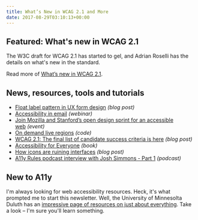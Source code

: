 ```yaml
---
title: What’s New in WCAG 2.1 and More
date: 2017-08-29T03:10:13+00:00
---
```


## Featured: What's new in WCAG 2.1

The W3C draft for WCAG 2.1 has started to gel, and Adrian Roselli has the details on what's new in the standard.

Read more of [What’s new in WCAG 2.1](http://adrianroselli.com/2017/08/whats-new-in-wcag-2-1.html).

## News, resources, tools and tutorials

- [Float label pattern in UX form design](https://uxplanet.org/float-label-pattern-in-ux-form-design-7ab5e33010ab) *(blog post)*
- [Accessibility in email](https://www.emailonacid.com/blog/article/email-marketing/accessibility-in-email-webinar-recap) *(webinar)*
- [Join Mozilla and Stanford’s open design sprint for an accessible web](https://medium.com/mozilla-open-innovation/join-mozilla-and-stanfords-open-design-sprint-for-an-accessible-web-f6ee4bbf3fe6) *(event)*
- [On demand live regions](https://github.com/Heydon/on-demand-live-region) *(code)*
- [WCAG 2.1: The final list of candidate success criteria is here](http://davidmacd.com/blog/wcag-2.1-quick-guide.html) *(blog post)*
- [Accessibility for Everyone](https://abookapart.com/products/accessibility-for-everyone) *(book)*
- [How icons are ruining interfaces](https://axesslab.com/icons-ruining-interfaces/) *(blog post)*
- [A11y Rules podcast interview with Josh Simmons - Part 1](https://www.patreon.com/posts/13975712) *(podcast)*

## New to A11y

I'm always looking for web accessibility resources. Heck, it's what prompted me to start this newsletter. Well, the University of Minnesolta Duluth has an [impressive page of resources on just about everything](https://www.abilitynet.org.uk/blog/five-golden-rules-compliant-alt-text). Take a look – I'm sure you'll learn something.
